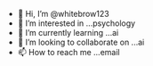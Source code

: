 - 👋 Hi, I’m @whitebrow123
- 👀 I’m interested in ...psychology
- 🌱 I’m currently learning ...ai
- 💞️ I’m looking to collaborate on ...ai
- 📫 How to reach me ...email

<!---
whitebrow123/whitebrow123 is a ✨ special ✨ repository because its `README.md` (this file) appears on your GitHub profile.
You can click the Preview link to take a look at your changes.
--->
